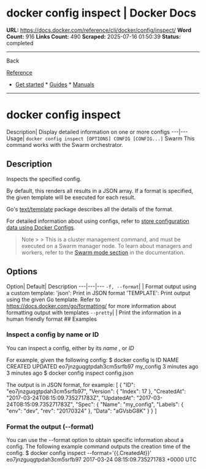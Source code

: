 # docker config inspect | Docker Docs

**URL:** https://docs.docker.com/reference/cli/docker/config/inspect/
**Word Count:** 916
**Links Count:** 490
**Scraped:** 2025-07-16 01:50:39
**Status:** completed

---

Back

[Reference](https://docs.docker.com/reference/)

  * [Get started](https://docs.docker.com/get-started/)   * [Guides](https://docs.docker.com/guides/)   * [Manuals](https://docs.docker.com/manuals/)

* * *

# docker config inspect

Description| Display detailed information on one or more configs   ---|---   Usage| `docker config inspect [OPTIONS] CONFIG [CONFIG...]`      Swarm This command works with the Swarm orchestrator.

## Description

Inspects the specified config.

By default, this renders all results in a JSON array. If a format is specified, the given template will be executed for each result.

Go's [text/template](https://pkg.go.dev/text/template) package describes all the details of the format.

For detailed information about using configs, refer to [store configuration data using Docker Configs](https://docs.docker.com/engine/swarm/configs/).

> Note >  > This is a cluster management command, and must be executed on a Swarm manager node. To learn about managers and workers, refer to the [Swarm mode section](https://docs.docker.com/engine/swarm/) in the documentation.

## Options

Option| Default| Description   ---|---|---   `-f, --format`| | Format output using a custom template:   'json': Print in JSON format   'TEMPLATE': Print output using the given Go template.   Refer to <https://docs.docker.com/go/formatting/> for more information about formatting output with templates   `--pretty`| | Print the information in a human friendly format      ## Examples

### Inspect a config by name or ID

You can inspect a config, either by its _name_ , or _ID_

For example, given the following config:               $ docker config ls          ID                          NAME                CREATED             UPDATED     eo7jnzguqgtpdah3cm5srfb97   my_config           3 minutes ago       3 minutes ago                    $ docker config inspect config.json     

The output is in JSON format, for example:               [       {         "ID": "eo7jnzguqgtpdah3cm5srfb97",         "Version": {           "Index": 17         },         "CreatedAt": "2017-03-24T08:15:09.735271783Z",         "UpdatedAt": "2017-03-24T08:15:09.735271783Z",         "Spec": {           "Name": "my_config",           "Labels": {             "env": "dev",             "rev": "20170324"           },           "Data": "aGVsbG8K"         }       }     ]

### Format the output \(--format\)

You can use the --format option to obtain specific information about a config. The following example command outputs the creation time of the config.               $ docker config inspect --format='{{.CreatedAt}}' eo7jnzguqgtpdah3cm5srfb97          2017-03-24 08:15:09.735271783 +0000 UTC